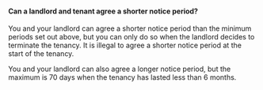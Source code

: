 ####  Can a landlord and tenant agree a shorter notice period?

You and your landlord can agree a shorter notice period than the minimum
periods set out above, but you can only do so when the landlord decides to
terminate the tenancy. It is illegal to agree a shorter notice period at the
start of the tenancy.

You and your landlord can also agree a longer notice period, but the maximum
is 70 days when the tenancy has lasted less than 6 months.
